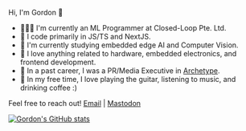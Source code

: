 Hi, I'm Gordon 👋

* 👨🏻‍💻 I'm currently an ML Programmer at Closed-Loop Pte. Ltd.
* 🔧 I code primarily in JS/TS and NextJS.
* 🌱 I'm currently studying embedded edge AI and Computer Vision.
* 🤖 I love anything related to hardware, embedded electronics, and frontend development.
* 📰 In a past career, I was a PR/Media Executive in [Archetype](https://www.archetype.co/en/).
* 🎸 In my free time, I love playing the guitar, listening to music, and drinking coffee :)

Feel free to reach out! 
[Email](mailto:mingxxv@gmail.com) | [Mastodon](https://kopiti.am/@mingxxv)

[![Gordon's GitHub stats](https://github-readme-stats.vercel.app/api?username=mingxxv&show_icons=true&theme=radical&count_private=true)](https://github.com/anuraghazra/github-readme-stats)

